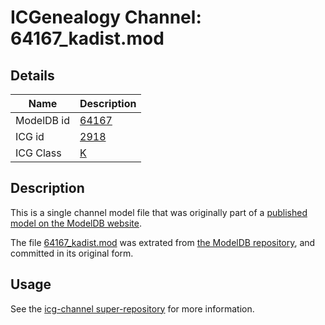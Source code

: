# ICGenealogy Channel: 64167\_kadist.mod

## Details

Name | Description
---- | -----------
ModelDB id | [64167](http://senselab.med.yale.edu/ModelDB/ShowModel.cshtml?model=64167)
ICG id | [2918](http://icg.neurotheory.ox.ac.uk/channels/1/2918)
ICG Class | [K](http://icg.neurotheory.ox.ac.uk/channels/1)

## Description

This is a single channel model file that was originally part of a [published model on the ModelDB website](http://senselab.med.yale.edu/mModelDB/ShowModel.cshtml?model=64167).

The file [64167\_kadist.mod](64167_kadist.mod) was extrated from [the ModelDB repository](http://senselab.med.yale.edu/ModelDB/ShowModel.cshtml?model=64167), and committed in its original form.

## Usage

See the [icg-channel super-repository](https://github.com/icgenealogy/icg-channels) for more information.